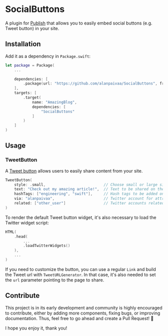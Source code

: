 # SocialButtons

A plugin for [Publish](https://github.com/JohnSundell/Publish) that allows you to easily embed social buttons (e.g. Tweet button) in your site.

## Installation
Add it as a dependency in `Package.swift`:

```swift
let package = Package(
    ...

    dependencies: [
        .package(url: "https://github.com/alanpaivaa/SocialButtons", from: "0.1.0")
    ],
    targets: [
        .target(
            name: "AmazingBlog",
            dependencies: [
                "SocialButtons"
            ]
        )
    ]
)
```

## Usage

### TweetButton
A [Tweet button](https://developer.twitter.com/en/docs/twitter-for-websites/tweet-button/overview) allows users to easily share content from your site.

```swift
TweetButton(
    style: .small,                          // Choose small or large size
    text: "Check out my amazing article!",  // Text to be shared on the tweet
    hashTags: ["engineering", "swift"],     // Hash tags to be added on the tweet
    via: "alanpaivaa",                      // Twitter account for attribution
    related: ["other_user"]                 // Twitter accounts related to the shared content
)
```

To render the default Tweet button widget, it's also necessary to load the Twitter widget script:

```swift
HTML(
    .head(
        ...
        .loadTwitterWidgets()
    ),
    ...
)
```

If you need to customize the button, you can use a regular `Link` and build the Tweet url with `TweetURLGenerator`. In that case, it's also needed to set the `url` parameter pointing to the page to share.


## Contribute

This project is in its early development and community is highly encouraged to contribute, either by adding more components, fixing bugs, or improving documentation. Thus, feel free to go ahead and create a Pull Request! 💯

I hope you enjoy it, thank you!
